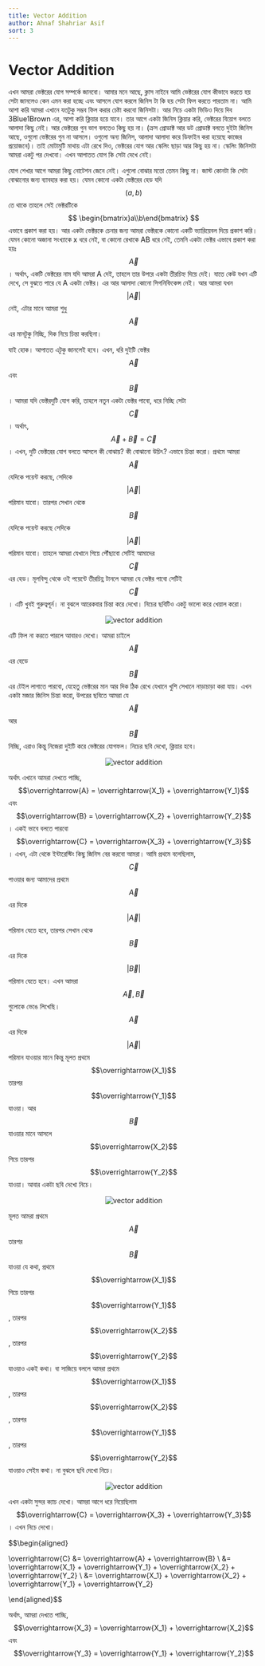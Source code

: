 ```yaml
---
title: Vector Addition
author: Ahnaf Shahriar Asif
sort: 3
---
```


# Vector Addition

এখন আমরা ভেক্টরের যোগ সম্পর্কে জানবো। আমার মনে আছে, ক্লাস নাইনে আমি ভেক্টরের যোগ কীভাবে করতে হয় সেটা জানলেও কেন এমন করা হচ্ছে এবং আসলে যোগ করলে জিনিস টা কি হয় সেটা ফিল করতে পারতাম না। আমি আশা করি আমরা এখানে যতটুকু সম্ভব ফিল করার চেষ্টা করবো জিনিসটা। আর নিচে একটা ভিডিও দিয়ে দিব 3Blue1Brown এর, আশা করি ক্লিয়ার হয়ে যাবে। তার আগে একটা জিনিস ক্লিয়ার করি, ভেক্টরের বিয়োগ বলতে আলাদা কিছু নেই। আর ভেক্টরের গুন ভাগ বলতেও কিছু হয় না। (ক্রস প্রোডাক্ট আর ডট প্রোডাক্ট বলতে দুইটা জিনিস আছে, ওগুলো ভেক্টরের গুন না আসলে। ওগুলো অন্য জিনিস, আলাদা আলাদা করে ডিফাইন করা হয়েছে কাজের প্রয়োজনে)। তাই মোটামুটি মাথায় এটা রেখে দিও, ভেক্টরের যোগ আর স্কেলিং ছাড়া আর কিছু হয় না। স্কেলিং জিনিসটা আমরা একটু পর দেখবো। এখন আপাতত যোগ কি সেটা দেখে নেই। 

যোগ শেখার আগে আমরা কিছু নোটেশন জেনে নেই। এগুলো বোঝার মতো তেমন কিছু না। জাস্ট কোনটা কি সেটা বোঝানোর জন্য ব্যাবহার করা হয়। যেমন কোনো একটা ভেক্টরের হেড যদি $$(a, b)$$ তে থাকে তাহলে সেই ভেক্টরটিকে $$ \begin{bmatrix}a\\b\end{bmatrix} $$ এভাবে প্রকাশ করা হয়। আর একটা ভেক্টরকে চেনার জন্য আমরা ভেক্টরকে কোনো একটি ভ্যারিয়েবল দিয়ে প্রকাশ করি। যেমন কোনো অজানা সংখ্যাকে x ধরে নেই, বা কোনো রেখাকে AB ধরে নেই, তেমনি একটা ভেক্টর এভাবে প্রকাশ করা হয়ঃ $$\overrightarrow{A}$$। অর্থাৎ, একটি ভেক্টরের নাম যদি আমরা A দেই, তাহলে তার উপরে একটা তীরচিহ্ন দিয়ে দেই। যাতে কেউ যখন এটি দেখে, সে বুঝতে পারে যে A একটা ভেক্টর। এর আর আলাদা কোনো সিগনিফিকেন্স নেই। আর আমরা যখন $$\left\lvert \overrightarrow{A} \right\rvert$$ নেই, এটার মানে আমরা শুধু $$\overrightarrow{A}$$ এর মানটুকু নিচ্ছি, দিক নিয়ে চিন্তা করছিনা। 

যাই হোক। আপাতত এটুকু জানলেই হবে। এখন, ধরি দুইটি ভেক্টর $$\overrightarrow{A}$$ এবং $$\overrightarrow{B}$$। আমরা যদি ভেক্টরদুটি যোগ করি, তাহলে নতুন একটা ভেক্টর পাবো, ধরে নিচ্ছি সেটা $$\overrightarrow{C}$$। অর্থাৎ, $$\overrightarrow{A} + \overrightarrow{B} = \overrightarrow{C}$$। এখন, দুটি ভেক্টরের যোগ বলতে আসলে কী বোঝায়? কী বোঝানো উচিৎ? এভাবে চিন্তা করো। প্রথমে আমরা $$\overrightarrow{A}$$ যেদিকে পয়েন্ট করছে, সেদিকে $$\left\lvert \overrightarrow{A} \right\rvert$$ পরিমান যাবো। তারপর সেখান থেকে $$\overrightarrow{B}$$ যেদিকে পয়েন্ট করছে সেদিকে $$\left\lvert \overrightarrow{A} \right\rvert$$ পরিমান যাবো। তাহলে আমরা যেখানে গিয়ে পৌঁছাবো সেটিই আমাদের $$\overrightarrow{C}$$ এর হেড। মূলবিন্দু থেকে ওই পয়েন্টে তীরচিহ্ণ টানলে আমরা যে ভেক্টর পাবো সেটিই $$\overrightarrow{C}$$। এটি খুবই গুরুত্বপূর্ন। না বুঝলে আরেকবার চিন্তা করে দেখো। নিচের ছবিটিও একটু ভালো করে খেয়াল করো।

<center>
  <img src="{{site.baseurl}}/assets/images/vector_addition.PNG" alt = "vector addition">
</center>

এটি ফিল না করতে পারলে আবারও দেখো। আমরা চাইলে $$\overrightarrow{A}$$ এর হেডে $$\overrightarrow{B}$$ এর টেইল লাগাতে পারবো, যেহেতু ভেক্টরের মান আর দিক ঠিক রেখে যেখানে খুশি সেখানে নাড়াচাড়া করা যায়। এখন একটা মজার জিনিস চিন্তা করো, উপরের ছবিতে আমরা যে $$\overrightarrow{A}$$ আর $$\overrightarrow{B}$$ নিচ্ছি, এরাও কিন্তু নিজেরা দুইটি করে ভেক্টরের যোগফল। নিচের ছবি দেখো, ক্লিয়ার হবে।

<center>
  <img src="{{site.baseurl}}/assets/images/vector_addition_2.PNG" alt = "vector addition">
</center>

অর্থাৎ এখানে আমরা দেখতে পাচ্ছি, $$\overrightarrow{A} = \overrightarrow{X_1} + \overrightarrow{Y_1}$$ এবং $$\overrightarrow{B} = \overrightarrow{X_2} + \overrightarrow{Y_2}$$। একই ভাবে বলতে পারবো $$\overrightarrow{C} = \overrightarrow{X_3} + \overrightarrow{Y_3}$$। এখন, এটা থেকে ইন্টারেস্টিং কিছু জিনিস বের করবো আমরা। আমি প্রথমে বলেছিলাম, $$\overrightarrow{C}$$ পাওয়ার জন্য আমাদের প্রথমে $$\overrightarrow{A}$$ এর দিকে $$\left\lvert \overrightarrow{A} \right\rvert$$ পরিমান যেতে হবে, তারপর সেখান থেকে $$\overrightarrow{B}$$ এর দিকে $$\left\lvert \overrightarrow{B} \right\rvert$$ পরিমান যেতে হবে। এখন আমরা $$\overrightarrow{A}, \overrightarrow{B}$$ গুলোকে ভেঙে লিখেছি। $$\overrightarrow{A}$$ এর দিকে $$\left\lvert \overrightarrow{A} \right\rvert$$ পরিমান যাওয়ার মানে কিন্তু মূলত প্রথমে $$\overrightarrow{X_1}$$ তারপর $$\overrightarrow{Y_1}$$ যাওয়া। আর $$\overrightarrow{B}$$ যাওয়ার মানে আসলে $$\overrightarrow{X_2}$$ গিয়ে তারপর $$\overrightarrow{Y_2}$$ যাওয়া। আবার একটা ছবি দেখো নিচে। 

<center>
  <img src="{{site.baseurl}}/assets/images/vector_addition_3.PNG" alt = "vector addition">
</center>

মূলত আমরা প্রথমে $$\overrightarrow{A}$$ তারপর $$\overrightarrow{B}$$ যাওয়া যে কথা, প্রথমে $$\overrightarrow{X_1}$$ গিয়ে তারপর $$\overrightarrow{Y_1}$$, তারপর $$\overrightarrow{X_2}$$, তারপর $$\overrightarrow{Y_2}$$ যাওয়াও একই কথা। বা সাজিয়ে বললে আমরা প্রথমে $$\overrightarrow{X_1}$$ , তারপর $$\overrightarrow{X_2}$$, তারপর $$\overrightarrow{Y_1}$$, তারপর $$\overrightarrow{Y_2}$$ যাওয়াও সেইম কথা। না বুঝলে ছবি দেখো নিচে। 

<center>
  <img src="{{site.baseurl}}/assets/images/linear_vector_addition.PNG" alt = "vector addition">
</center>

এখন একটা সুন্দর ক্যাচ দেখো। আমরা আগে ধরে নিয়েছিলাম $$\overrightarrow{C} = \overrightarrow{X_3} + \overrightarrow{Y_3}$$। এখন নিচে দেখো। 

$$\begin{aligned} 

\overrightarrow{C} &= \overrightarrow{A} + \overrightarrow{B} \\
&= \overrightarrow{X_1} + \overrightarrow{Y_1} + \overrightarrow{X_2} + \overrightarrow{Y_2} \\
&= \overrightarrow{X_1} + \overrightarrow{X_2} + \overrightarrow{Y_1} + \overrightarrow{Y_2} 

\end{aligned}$$

অর্থাৎ, আমরা দেখতে পাচ্ছি, $$\overrightarrow{X_3} = \overrightarrow{X_1} + \overrightarrow{X_2}$$ এবং $$\overrightarrow{Y_3} = \overrightarrow{Y_1} + \overrightarrow{Y_2}$$